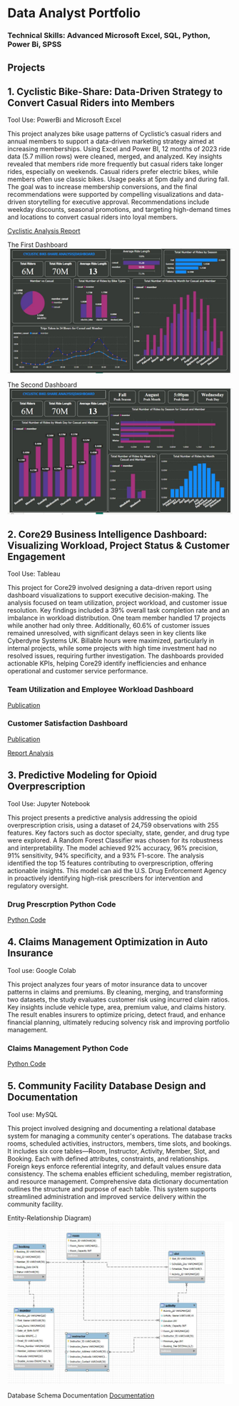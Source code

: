 # Data Analyst Portfolio

### Technical Skills: Advanced Microsoft Excel, SQL, Python, Power Bi, SPSS

## Projects
## 1. Cyclistic Bike-Share: Data-Driven Strategy to Convert Casual Riders into Members
Tool Use: PowerBi and Microsoft Excel

This project analyzes bike usage patterns of Cyclistic’s casual riders and annual members to support a data-driven marketing strategy aimed at increasing memberships. Using Excel and Power BI, 12 months of 2023 ride data (5.7 million rows) were cleaned, merged, and analyzed. Key insights revealed that members ride more frequently but casual riders take longer rides, especially on weekends. Casual riders prefer electric bikes, while members often use classic bikes. Usage peaks at 5pm daily and during fall. The goal was to increase membership conversions, and the final recommendations were supported by compelling visualizations and data-driven storytelling for executive approval. Recommendations include weekday discounts, seasonal promotions, and targeting high-demand times and locations to convert casual riders into loyal members.

[Cyclistic Analysis Report](https://drive.google.com/file/d/1Jo5w2xFfAXT4jXYzVAfHxwdSZabav3LT/view?usp=sharing)

The First Dashboard
![](First_Dashboard.JPG)

The Second Dashboard
![](Second_Dasboard.JPG)

## 2. Core29 Business Intelligence Dashboard: Visualizing Workload, Project Status & Customer Engagement
Tool Use: Tableau

This project for Core29 involved designing a data-driven report using dashboard visualizations to support executive decision-making. The analysis focused on team utilization, project workload, and customer issue resolution. Key findings included a 39% overall task completion rate and an imbalance in workload distribution. One team member handled 17 projects while another had only three. Additionally, 60.6% of customer issues remained unresolved, with significant delays seen in key clients like Cyberdyne Systems UK. Billable hours were maximized, particularly in internal projects, while some projects with high time investment had no resolved issues, requiring further investigation. The dashboards provided actionable KPIs, helping Core29 identify inefficiencies and enhance operational and customer service performance.

### Team Utilization and Employee Workload Dashboard
[Publication](https://public.tableau.com/views/Core29Dashboard/ManagerDashboard?:language=en-US&publish=yes&:sid=&:redirect=auth&:display_count=n&:origin=viz_share_link)

### Customer Satisfaction Dashboard
[Publication](https://public.tableau.com/views/CustomerStatisfaction_Core29/CustomerDashboard?:language=en-US&publish=yes&:sid=&:redirect=auth&:display_count=n&:origin=viz_share_link)

[Report Analysis](https://drive.google.com/file/d/1UwEf09JnGISSWp0nsS9hyEeXiXHy57Ux/view?usp=sharing)


## 3. Predictive Modeling for Opioid Overprescription
Tool Use: Jupyter Notebook

This project presents a predictive analysis addressing the opioid overprescription crisis, using a dataset of 24,759 observations with 255 features. Key factors such as doctor specialty, state, gender, and drug type were explored. A Random Forest Classifier was chosen for its robustness and interpretability. The model achieved 92% accuracy, 96% precision, 91% sensitivity, 94% specificity, and a 93% F1-score. The analysis identified the top 15 features contributing to overprescription, offering actionable insights. This model can aid the U.S. Drug Enforcement Agency in proactively identifying high-risk prescribers for intervention and regulatory oversight.

### Drug Prescrption Python Code
[Python Code](https://nbviewer.org/github/okemichael/Michael_Portfolio/blob/main/Prescription.ipynb)


## 4. Claims Management Optimization in Auto Insurance
Tool use: Google Colab

This project analyzes four years of motor insurance data to uncover patterns in claims and premiums. By cleaning, merging, and transforming two datasets, the study evaluates customer risk using incurred claim ratios. Key insights include vehicle type, area, premium value, and claims history. The result enables insurers to optimize pricing, detect fraud, and enhance financial planning, ultimately reducing solvency risk and improving portfolio management.

### Claims Management Python Code
[Python Code](https://colab.research.google.com/drive/1lkamRn-eG02vVlYkuq_O7xz5om7VKGdg?usp=sharing)


## 5. Community Facility Database Design and Documentation
Tool use: MySQL

This project involved designing and documenting a relational database system for managing a community center's operations. The database tracks rooms, scheduled activities, instructors, members, time slots, and bookings. It includes six core tables—Room, Instructor, Activity, Member, Slot, and Booking. Each with defined attributes, constraints, and relationships. Foreign keys enforce referential integrity, and default values ensure data consistency. The schema enables efficient scheduling, member registration, and resource management. Comprehensive data dictionary documentation outlines the structure and purpose of each table. This system supports streamlined administration and improved service delivery within the community facility.

Entity-Relationship Diagram)
![](EER_Diagram.JPG)

Database Schema Documentation
[Documentation](https://drive.google.com/file/d/1Ba1eaLlKRqjcKA_2DkeSOoNPA1VGl8r6/view?usp=sharing)
